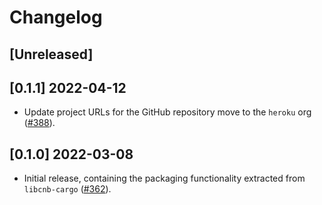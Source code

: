 # Changelog

## [Unreleased]

## [0.1.1] 2022-04-12

- Update project URLs for the GitHub repository move to the `heroku` org ([#388](https://github.com/heroku/libcnb.rs/pull/388)).

## [0.1.0] 2022-03-08

- Initial release, containing the packaging functionality extracted from `libcnb-cargo` ([#362](https://github.com/heroku/libcnb.rs/pull/362)).
